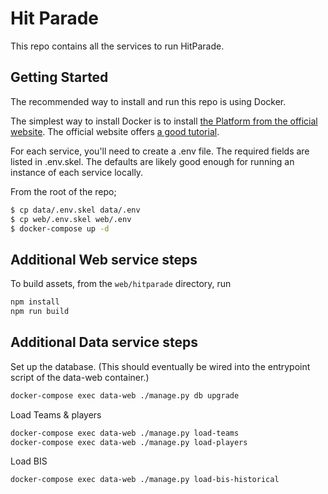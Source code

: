 # Hit Parade

This repo contains all the services to run HitParade.

## Getting Started

The recommended way to install and run this repo is using Docker.

The simplest way to install Docker is to install [the Platform from the official website](https://www.docker.com/products/docker).
The official website offers [a good tutorial](https://docs.docker.com/engine/getstarted/).

For each service, you'll need to create a .env file. The required fields are
listed in .env.skel. The defaults are likely good enough for running an instance
of each service locally.

From the root of the repo;

```bash
$ cp data/.env.skel data/.env
$ cp web/.env.skel web/.env
$ docker-compose up -d
```

## Additional Web service steps

To build assets, from the `web/hitparade` directory, run

 ```bash
npm install
npm run build
```

## Additional Data service steps

Set up the database. (This should eventually be wired into the entrypoint
script of the data-web container.)

```bash
docker-compose exec data-web ./manage.py db upgrade
```

Load Teams & players
```bash
docker-compose exec data-web ./manage.py load-teams
docker-compose exec data-web ./manage.py load-players
```

Load BIS
```bash
docker-compose exec data-web ./manage.py load-bis-historical
```
